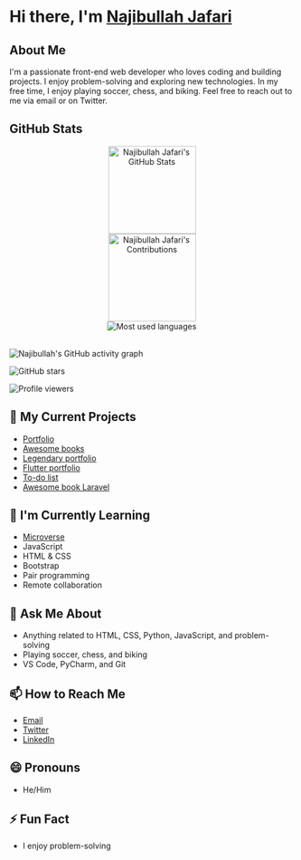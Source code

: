 # Hi there, I'm [Najibullah Jafari]()

## About Me

I'm a passionate front-end web developer who loves coding and building projects. I enjoy problem-solving and exploring new technologies. In my free time, I enjoy playing soccer, chess, and biking. Feel free to reach out to me via email or on Twitter.

## GitHub Stats

<div align="center">
  <div style="display: flex; flex-direction: column; align-items: center;">
    <img src="https://github-readme-stats.vercel.app/api?username=najibullahjafari&show_icons=true&hide_border=true&title_color=f65ee0&icon_color=1495ff&text_color=0CFFD2&bg_color=0c002e" alt="Najibullah Jafari's GitHub Stats" height="155"/>
    <img src="https://github-readme-streak-stats.herokuapp.com?user=najibullahjafari&hide_border=true&ring=f65ee0&sideNums=f65ee0&stroke=1495ff&background=0c002e&sideLabels=0cffd2&dates=1495ff&fire=1495ff&currStreakLabel=0cffd2&currStreakNum=0cffd2&date_format=M%20j%5B%2C%20Y%5D" alt="Najibullah Jafari's Contributions" height="155"/>
    <img src="https://github-readme-stats.vercel.app/api/top-langs/?username=najibullahjafari&bg_color=0c002e&title_color=f65ee0&text_color=0CFFD2&icon_color=1495ff&langs_count=6&layout=compact" alt="Most used languages" style="border: none;">
  </div>
</div>


<br>
 
![Najibullah's GitHub activity graph](https://github-readme-activity-graph.vercel.app/graph?username=najibullahjafari&bg_color=0c002e&color=0CFFD2&line=f65ee0&point=1495ff&area=true&hide_border=true)
<br>


<div align="center">
  
</div>


![GitHub stars](https://img.shields.io/github/stars/najibullahjafari?style=social)

![Profile viewers](https://komarev.com/ghpvc/?username=najibullahjafari&color=green)
<br>
  
## 🔭 My Current Projects

- [Portfolio](https://github.com/najibullahjafari/Portfolio-Mobile_version)
- [Awesome books](https://najibullahjafari.github.io/Awesome-books/)
- [Legendary portfolio](https://tiny-donut-bb9f40.netlify.app/)
- [Flutter portfolio](https://github.com/najibullahjafari/flutter-portfolio)
- [To-do list](https://64933b42fe735108c7471065--gleaming-rabanadas-7c9e4b.netlify.app/)
- [Awesome book Laravel](https://github.com/najibullahjafari/Awesome_book_laravel)

## 🌱 I'm Currently Learning

- [Microverse](https://www.microverse.org/)
- JavaScript
- HTML & CSS
- Bootstrap
- Pair programming
- Remote collaboration 


## 💬 Ask Me About

- Anything related to HTML, CSS, Python, JavaScript, and problem-solving
- Playing soccer, chess, and biking 
- VS Code, PyCharm, and Git

## 📫 How to Reach Me

- [Email](najib2020202020@gmail.com)
- [Twitter](https://twitter.com/Najib_Jafari_)
- [LinkedIn](https://www.linkedin.com/in/najibulla-jafari-609852263/)

## 😄 Pronouns

- He/Him

## ⚡ Fun Fact

- I enjoy problem-solving
